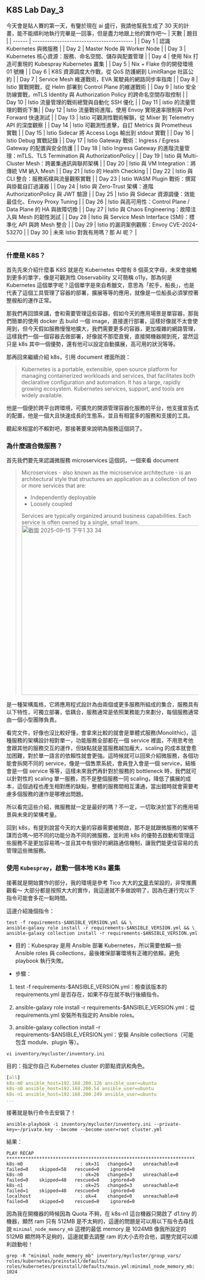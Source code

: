 ## K8S Lab Day_3

今天會是貼人賽的第一天，有鑒於現在 ai 盛行，我請他幫我生成了 30 天的計畫，能不能順利地執行完畢是一回事，但是盡力地跟上他的實作吧～
| 天數 | 題目 |
| ------ | ----------------------------------------- |
| Day 1 | 認識 Kubernetes 與微服務 |
| Day 2 | Master Node 與 Worker Node |
| Day 3 | Kubernetes 核心資源：服務、命名空間、儲存與配置管理 |
| Day 4 | 使用 Nix 打造可重現的 Kubespray Kubernetes 叢集 |
| Day 5 | Nix + Flake 你的開發環境 01 號機 |
| Day 6 | K8S 資源調度大作戰，從 QoS 防護網到 LimitRange 社區公約 |
| Day 7 | Service Mesh 維運戰術，EVA 駕駛員的網路同步率指南 |
| Day 8 | Istio 實戰開戰，從 Helm 部署到 Control Plane 的維運戰術 |
| Day 9 | Istio 安全防線實戰，mTLS Identity 與 Authorization Policy 的跨命名空間存取控制 |
| Day 10 | Istio 流量管理的戰術總覽與自動化 SSH 優化 |
| Day 11 | istio 的流量管理的戰術下集|
| Day 12 | Istio 流量戰術進階，使用 Envoy 實現速率限制與 Port Forward 快速測試 |
| Day 13 | Istio 可觀測性戰術解鎖，從 Mixer 到 Telemetry API 的深度觀察 |
| Day 14 | Istio 可觀測性進擊，自訂 Metrics 與 Prometheus 實戰 |
| Day 15 | Istio Sidecar 將 Access Logs 輸出到 stdout 實戰 |
| Day 16 | Istio Debug 實戰記錄 |
| Day 17 | Istio Gateway 戰術：Ingress / Egress Gateway 的配置與安全防護 |
| Day 18 | Istio Ingress Gateway 的進階流量管理：mTLS、TLS Termination 與 AuthorizationPolicy |
| Day 19 | Istio 與 Multi-Cluster Mesh：跨叢集通訊與聯邦架構 |
| Day 20 | Istio 與 VM Integration：將傳統 VM 納入 Mesh |
| Day 21 | Istio 的 Health Checking |
| Day 22 | Istio 與 CLI 整合：服務拓樸與流量觀察實戰 |
| Day 23 | Istio WASM Plugin 戰術：撰寫與掛載自訂過濾器 |
| Day 24 | Istio 與 Zero-Trust 架構：進階 AuthorizationPolicy 與 JWT 驗證 |
| Day 25 | Istio 與 Sidecar 資源調優：效能最佳化、Envoy Proxy Tuning |
| Day 26 | Istio 與高可用性：Control Plane / Data Plane 的 HA 與故障切換 |
| Day 27 | Istio 與 Chaos Engineering：故障注入與 Mesh 的韌性測試 |
| Day 28 | Istio 與 Service Mesh Interface (SMI)：標準化 API 與跨 Mesh 整合 |
| Day 29 | Istio 的漏洞案例觀察：Envoy CVE-2024-53270 |
| Day 30 | 未來 Istio 對我有用嗎？那 AI 呢？ |

---

### 什麼是 K8S？

首先先來介紹什麼事 K8S 就是在 Kubernetes 中間有 8 個英文字母，未來會接觸到更多的單字，像是可觀測性 Observability 又可簡稱 o11y，那為何是 Kubernetes 這個單字呢？這個單字是來自希臘文，意思為「舵手，船長」，也是代表了這個工具管理了容器的部署，擴展等等的應用，就像是一位船長必須掌控著整艘船的運作正常。

那我們再回頭來講，會和需要管理這些容器，假如今天的應用場景是單容器，那我們簡單的使用 docker 去 build 一個 image，直接進行部署，這樣好像就不太會使用到，但今天假如服務慢慢地擴大，我們需要更多的容器，更加複雜的網路管理，這樣我們一個一個容器去做部署，好像就不那麼直覺，直接開機器開到死，當然這只是 k8s 其中一個優勢，還有他可以設定自動擴展，高可用的狀況等等。

那再回來繼續介紹 k8s，引用 document 裡面所說：

> Kubernetes is a portable, extensible, open source platform for managing containerized workloads and services, that facilitates both declarative configuration and automation. It has a large, rapidly growing ecosystem. Kubernetes services, support, and tools are widely available.

他是一個便於跨平台跨環境，可擴充的開源管理容器化服務的平台，他支援宣告式的配置，他是一個大且快速成長的生態系，並且有相當多的服務和支援的工具。

聽起來相當的不賴對吧，那接著要來說明為服務這個詞了。

### 為什麼適合微服務？

首先我們要先來認識微服務 microservices 這個詞，一個來看 document

> Microservices - also known as the microservice architecture - is an architectural style that structures an application as a collection of two or more services that are:
>
> - Independently deployable
> - Loosely coupled
>
> Services are typically organized around business capabilities. Each service is often owned by a single, small team.
> <img width="1019" height="443" alt="截圖 2025-09-15 下午1 33 34" src="https://github.com/user-attachments/assets/0d342f62-9ef1-4b76-904b-3b0e507c446c" />

是一種架構風格，它將應用程式設計為由兩個或更多服務所組成的集合，服務具有以下特性，可獨立部署，低耦合，服務通常是依照業務能力來劃分，每個服務通常由一個小型團隊負責。

看完文件，好像也沒比較好懂，會拿來比較的就會是單體式服務(Monolithic)，這種服務的架構設計相對單一，功能服務全部都在一個 service 裡面，不用思考他會跟其他的服務交互的運作，但缺點就是當服務越加龐大，scaling 的成本就會愈加困難，對於單一語言的依賴性就會更強。這時候就可以回來介紹微服務，各個功能會拆開不同的 service，像是一個售票系統，會員登入會是一個 service，結帳會是一個 service 等等，這樣未來我們再針對於服務的 bottleneck 時，我們就可以針對性的 scaling 單一服務，而不是整個服務一同 scaling，降低了擴展的成本，這個過程也產生相對應的缺點，整體的服務間相互溝通，當出錯時就會需要考慮多個服務的運作是哪裡出問題。

所以看完這些介紹，微服務就一定是最好的嗎？不一定，一切取決於當下的應用場景與未來的架構考量。

回到 k8s，有提到說當今天的大量的容器需要被開啟，那不是就跟微服務的架構不謀而合嗎～把不同的功能分為不同的微服務，並利用 k8s 的優勢去啟動和管理這些服務不是更加容易嗎～並且其中有很好的網路通信機制，讓我們能更佳容易的去管理這些微服務。

### 使用 `Kubespray`，啟動一個本地 K8s 叢集

接著就是開始實作的部分，我的環境是參考 Tico 大大的[文章](https://ithelp.ithome.com.tw/users/20112934/ironman/5640)去架設的，非常推薦觀看～
大部分都是按照大大的實作，我這邊就不多做說明了，因為在運行完以下指令可能會多花一點時間。

這邊介紹幾個指令：

```shell
test -f requirements-$ANSIBLE_VERSION.yml && \
ansible-galaxy role install -r requirements-$ANSIBLE_VERSION.yml && \
ansible-galaxy collection install -r requirements-$ANSIBLE_VERSION.yml
```

- 目的：Kubespray 是用 Ansible 部署 Kubernetes，所以需要依賴一些 Ansible roles 與 collections，最後確保部署環境有正確的依賴，避免 playbook 執行失敗。

- 步驟：

1. test -f requirements-$ANSIBLE_VERSION.yml：檢查該版本的 requirements.yml 是否存在，如果不存在就不執行後續指令。

2. ansible-galaxy role install -r requirements-$ANSIBLE_VERSION.yml：從 requirements.yml 安裝所有指定的 Ansible roles。

3. ansible-galaxy collection install -r requirements-$ANSIBLE_VERSION.yml：安裝 Ansible collections（可能包含 module、plugin 等）。

```shell
vi inventory/mycluster/inventory.ini
```

目的：指定你自己 Kubernetes cluster 的節點資訊和角色。

```yaml
[all]
k8s-m0 ansible_host=192.168.200.126 ansible_user=ubuntu
k8s-n0 ansible_host=192.168.200.54 ansible_user=ubuntu
k8s-n1 ansible_host=192.168.200.249 ansible_user=ubuntu
...
```

接著就是執行命令去安裝了！

```shell
ansible-playbook -i inventory/mycluster/inventory.ini --private-key=~/private.key --become --become-user=root cluster.yml
```

結果：

```
PLAY RECAP *********************************************************************
k8s-m0                     : ok=31   changed=3    unreachable=0    failed=0    skipped=58   rescued=0    ignored=0
k8s-n0                     : ok=26   changed=3    unreachable=0    failed=0    skipped=48   rescued=0    ignored=0
k8s-n1                     : ok=25   changed=3    unreachable=0    failed=1    skipped=48   rescued=0    ignored=0
localhost                  : ok=4    changed=0    unreachable=0    failed=0    skipped=0    rescued=0    ignored=0
```

因為我在開機器的時候因為 Quota 不夠，在 k8s-n1 這台機器只開啟了 d1.tiny 的機器，顯然 ram 只有 512MB 是不太夠的，這邊的問題是可以用以下指令去尋找說 `minimal_node_memory_mb` 這裡的最低 memory 是 1024MB 像我所設定的 512MB 顯然時不足夠的，這邊就要去調整 ram 的大小去符合他，調整完就可以順利啟動啦！

```
grep -R "minimal_node_memory_mb" inventory/mycluster/group_vars/ roles/kubernetes/preinstall/defaults/
roles/kubernetes/preinstall/defaults/main.yml:minimal_node_memory_mb: 1024
```
